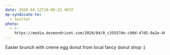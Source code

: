 ```yaml
---
date: 2020-04-12T20:08:22.967Z
mp-syndicate-to:
  - twitter
photo:
  - >-
    https://media.desmondrivet.com/2020/04/0_c35557de-c90d-47d5-9a2e-46165e4b6bf7.jpg
---
```


Easter brunch with creme egg donut from local fancy donut shop :)
